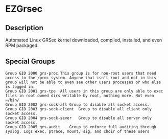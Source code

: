 EZGrsec
=======

Description
-----------
Automated Linux GRSec kernel downloaded, compiled, installed, and even RPM packaged.

Special Groups
-------------
~~~
Group GID 2000 grs-proc	This group is for non-root users that need access to the /proc system. Anyone that isn't root and not in this group will not be able to even see other users processes or who else is logged in.
Group GID 2001 grs-tpe	All users in this group are only able to exec files in root owned dirs writable by root, nothing more. Not even ~/bin/
Group GID 2002 grs-sock-all	Group to disable all socket access.
Group GID 2003 grs-sock-client	Group to disable all client only socket access.
Group GID 2004 grs-sock-sever	Group to disable all server only socket access.
Group GID 2005 grs-audit	Group to enforce full auditing through syslog. Logs exec, ptrace, mount, sig, and chdir of these users
~~~

